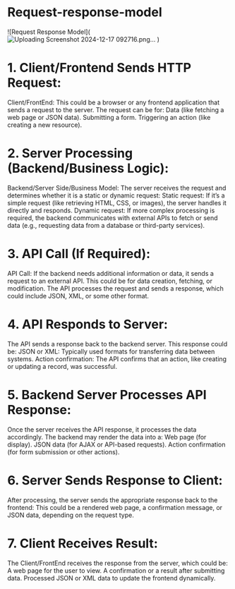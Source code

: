 # Request-response-model
![Request Response Model](![Uploading Screenshot 2024-12-17 092716.png…]()
)

# 1. Client/Frontend Sends HTTP Request:
Client/FrontEnd: This could be a browser or any frontend application that sends a request to the server. The request can be for:
Data (like fetching a web page or JSON data).
Submitting a form.
Triggering an action (like creating a new resource).

# 2. Server Processing (Backend/Business Logic):
Backend/Server Side/Business Model: The server receives the request and determines whether it is a static or dynamic request:
Static request: If it’s a simple request (like retrieving HTML, CSS, or images), the server handles it directly and responds.
Dynamic request: If more complex processing is required, the backend communicates with external APIs to fetch or send data (e.g., requesting data from a database or third-party services).

# 3. API Call (If Required):
API Call: If the backend needs additional information or data, it sends a request to an external API. This could be for data creation, fetching, or modification.
The API processes the request and sends a response, which could include JSON, XML, or some other format.

# 4. API Responds to Server:
The API sends a response back to the backend server. This response could be:
JSON or XML: Typically used formats for transferring data between systems.
Action confirmation: The API confirms that an action, like creating or updating a record, was successful.

# 5. Backend Server Processes API Response:
Once the server receives the API response, it processes the data accordingly.
The backend may render the data into a:
Web page (for display).
JSON data (for AJAX or API-based requests).
Action confirmation (for form submission or other actions).

# 6. Server Sends Response to Client:
After processing, the server sends the appropriate response back to the frontend:
This could be a rendered web page, a confirmation message, or JSON data, depending on the request type.

# 7. Client Receives Result:
The Client/FrontEnd receives the response from the server, which could be:
A web page for the user to view.
A confirmation or a result after submitting data.
Processed JSON or XML data to update the frontend dynamically.
